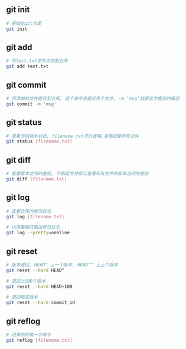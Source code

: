 ## git init

```bash
# 初始化git仓库
git init
```

## git add

```bash
# 将test.txt文件添加到仓库
git add test.txt
```

## git commit

```bash
# 将添加的文件提交到仓库, 这个命令会提交多个文件, -m 'msg'就是这次提交的描述
git commit -m 'msg'
```

## git status

```bash
# 查看当前版本状态, filename.txt可以省略,省略就是所有文件
git status [filename.txt]
```

## git diff

```bash
# 查看版本之间的差别, 不指定文件默认查看所有文件的版本之间的差别
git diff [filename.txt]
```

## git log 

```bash
# 查看仓库的修改日志
git log [filename.txt]

# 以简要格式输出修改日志
git log --pretty=oneline
```

## git reset

```bash
# 版本退回, HEAD^ 上一个版本, HEAD^^ 上上个版本
git reset --hard HEAD^

# 退回上100个版本
git reset --hard HEAD~100

# 退回指定版本
git reset --hard commit_id
```

## git reflog

```bash
# 记录你的每一次命令
git reflog [filename.txt]
```